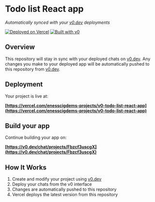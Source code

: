 # Todo list React app

*Automatically synced with your [v0.dev](https://v0.dev) deployments*

[![Deployed on Vercel](https://img.shields.io/badge/Deployed%20on-Vercel-black?style=for-the-badge&logo=vercel)](https://vercel.com/enesscigdems-projects/v0-todo-list-react-app)
[![Built with v0](https://img.shields.io/badge/Built%20with-v0.dev-black?style=for-the-badge)](https://v0.dev/chat/projects/Fbzcf3uscgX)

## Overview

This repository will stay in sync with your deployed chats on [v0.dev](https://v0.dev).
Any changes you make to your deployed app will be automatically pushed to this repository from [v0.dev](https://v0.dev).

## Deployment

Your project is live at:

**[https://vercel.com/enesscigdems-projects/v0-todo-list-react-app](https://vercel.com/enesscigdems-projects/v0-todo-list-react-app)**

## Build your app

Continue building your app on:

**[https://v0.dev/chat/projects/Fbzcf3uscgX](https://v0.dev/chat/projects/Fbzcf3uscgX)**

## How It Works

1. Create and modify your project using [v0.dev](https://v0.dev)
2. Deploy your chats from the v0 interface
3. Changes are automatically pushed to this repository
4. Vercel deploys the latest version from this repository